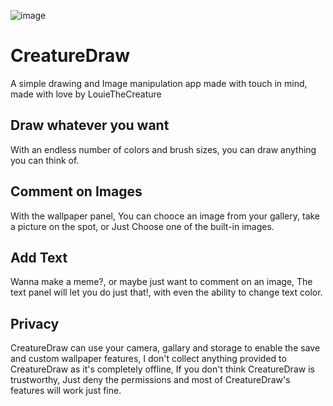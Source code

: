 ![image](https://user-images.githubusercontent.com/79132875/142018943-ba4e57a1-2220-4fd0-beef-cd97a0eea8e4.png)

# CreatureDraw
A simple drawing and Image manipulation app made with touch in mind, made with love by LouieTheCreature

Draw whatever you want
------------------------------------------------------------
With an endless number of colors and brush sizes, you can draw anything you can think of.

Comment on Images
------------------------------------------------------------
With the wallpaper panel, You can chooce an image from your gallery, take a picture on the spot, or Just Choose one of the built-in images.

Add Text
------------------------------------------------------------
Wanna make a meme?, or maybe just want to comment on an image, The text panel will let you do just that!, with even the ability to change text color.

Privacy
--------------------------------------------------
CreatureDraw can use your camera, gallary and storage to enable the save and custom wallpaper features, I don't collect anything provided to CreatureDraw as it's completely offline, If you don't think CreatureDraw is trustworthy, Just deny the permissions and most of CreatureDraw's features will work just fine.
